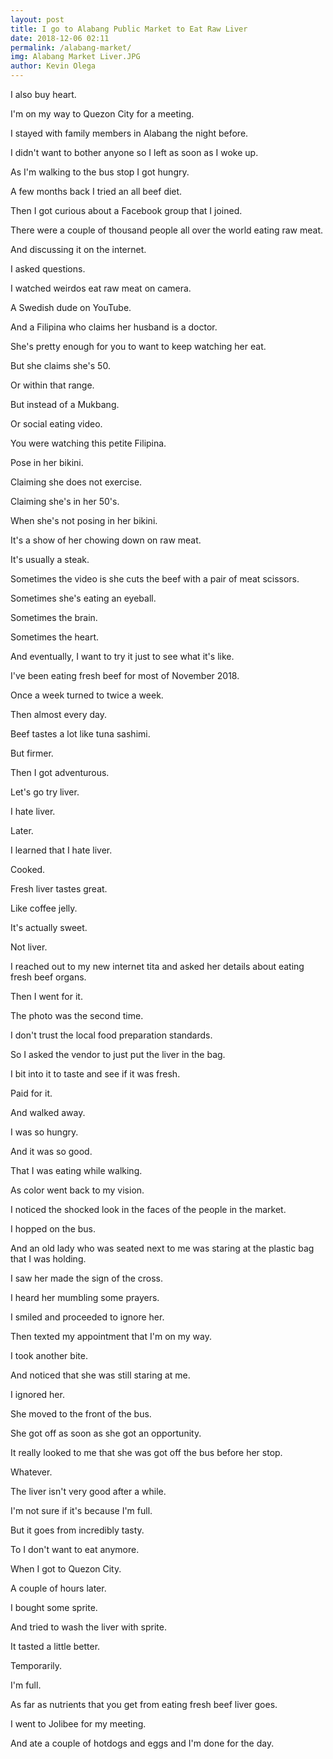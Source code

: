 ```yaml
--- 
layout: post 
title: I go to Alabang Public Market to Eat Raw Liver
date: 2018-12-06 02:11
permalink: /alabang-market/ 
img: Alabang Market Liver.JPG
author: Kevin Olega 
--- 
```

I also buy heart.

I'm on my way to Quezon City for a meeting.

I stayed with family members in Alabang the night before.

I didn't want to bother anyone so I left as soon as I woke up.

As I'm walking to the bus stop I got hungry.

A few months back I tried an all beef diet.

Then I got curious about a Facebook group that I joined.

There were a couple of thousand people all over the world eating raw meat.

And discussing it on the internet.

I asked questions.

I watched weirdos eat raw meat on camera.

A Swedish dude on YouTube.

And a Filipina who claims her husband is a doctor.

She's pretty enough for you to want to keep watching her eat.

But she claims she's 50.

Or within that range.

But instead of a Mukbang.

Or social eating video.

You were watching this petite Filipina.

Pose in her bikini.

Claiming she does not exercise.

Claiming she's in her 50's.

When she's not posing in her bikini.

It's a show of her chowing down on raw meat.

It's usually a steak.

Sometimes the video is she cuts the beef with a pair of meat scissors. 

Sometimes she's eating an eyeball.

Sometimes the brain.

Sometimes the heart.

And eventually, I want to try it just to see what it's like.

I've been eating fresh beef for most of November 2018.

Once a week turned to twice a week.

Then almost every day.

Beef tastes a lot like tuna sashimi.

But firmer.

Then I got adventurous.

Let's go try liver.

I hate liver.

Later.

I learned that I hate liver. 

Cooked.

Fresh liver tastes great.

Like coffee jelly.

It's actually sweet.

Not liver.

I reached out to my new internet tita and asked her details about eating fresh beef organs.

Then I went for it.

The photo was the second time.

I don't trust the local food preparation standards.

So I asked the vendor to just put the liver in the bag.

I bit into it to taste and see if it was fresh.

Paid for it.

And walked away.

I was so hungry.

And it was so good.

That I was eating while walking.

As color went back to my vision.

I noticed the shocked look in the faces of the people in the market.

I hopped on the bus.

And an old lady who was seated next to me was staring at the plastic bag that I was holding.

I saw her made the sign of the cross.

I heard her mumbling some prayers.

I smiled and proceeded to ignore her.

Then texted my appointment that I'm on my way.

I took another bite.

And noticed that she was still staring at me.

I ignored her.

She moved to the front of the bus.

She got off as soon as she got an opportunity.

It really looked to me that she was got off the bus before her stop.

Whatever.

The liver isn't very good after a while.

I'm not sure if it's because I'm full.

But it goes from incredibly tasty.

To I don't want to eat anymore.

When I got to Quezon City.

A couple of hours later.

I bought some sprite.

And tried to wash the liver with sprite.

It tasted a little better.

Temporarily.

I'm full.

As far as nutrients that you get from eating fresh beef liver goes.

I went to Jolibee for my meeting.

And ate a couple of hotdogs and eggs and I'm done for the day.

